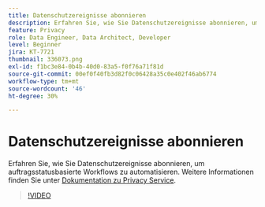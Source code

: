 ```yaml
---
title: Datenschutzereignisse abonnieren
description: Erfahren Sie, wie Sie Datenschutzereignisse abonnieren, um Auftragsstatus-basierte Workflows zu automatisieren.
feature: Privacy
role: Data Engineer, Data Architect, Developer
level: Beginner
jira: KT-7721
thumbnail: 336073.png
exl-id: f1bc3e84-0b4b-40d0-83a5-f0f76a71f81d
source-git-commit: 00ef0f40fb3d82f0c06428a35c0e402f46ab6774
workflow-type: tm+mt
source-wordcount: '46'
ht-degree: 30%

---
```



# Datenschutzereignisse abonnieren

Erfahren Sie, wie Sie Datenschutzereignisse abonnieren, um auftragsstatusbasierte Workflows zu automatisieren. Weitere Informationen finden Sie unter [Dokumentation zu Privacy Service](https://experienceleague.adobe.com/docs/experience-platform/privacy/home.html?lang=de).

>[!VIDEO](https://video.tv.adobe.com/v/336073?learn=on)

